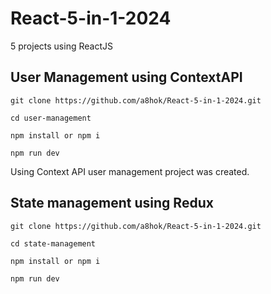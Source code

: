 # React-5-in-1-2024
5 projects using ReactJS

## User Management using ContextAPI

    git clone https://github.com/a8hok/React-5-in-1-2024.git

    cd user-management

    npm install or npm i

    npm run dev

  Using Context API user management project was created.

## State management using Redux

    git clone https://github.com/a8hok/React-5-in-1-2024.git

    cd state-management

    npm install or npm i

    npm run dev
    
